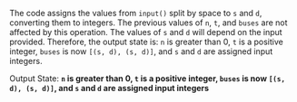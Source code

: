 The code assigns the values from `input()` split by space to `s` and `d`, converting them to integers. The previous values of `n`, `t`, and `buses` are not affected by this operation. The values of `s` and `d` will depend on the input provided. Therefore, the output state is: `n` is greater than 0, `t` is a positive integer, `buses` is now `[(s, d), (s, d)]`, and `s` and `d` are assigned input integers.

Output State: **`n` is greater than 0, `t` is a positive integer, `buses` is now `[(s, d), (s, d)]`, and `s` and `d` are assigned input integers**